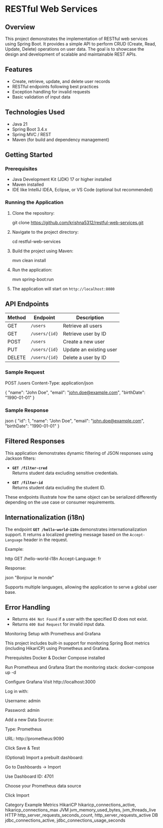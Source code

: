 # RESTful Web Services

## Overview
This project demonstrates the implementation of RESTful web services using Spring Boot. It provides a simple API to perform CRUD (Create, Read, Update, Delete) operations on user data. The goal is to showcase the design and development of scalable and maintainable REST APIs.

## Features
- Create, retrieve, update, and delete user records
- RESTful endpoints following best practices
- Exception handling for invalid requests
- Basic validation of input data

## Technologies Used
- Java 21
- Spring Boot 3.4.x
- Spring MVC / REST
- Maven (for build and dependency management)

## Getting Started

### Prerequisites
- Java Development Kit (JDK) 17 or higher installed
- Maven installed
- IDE like IntelliJ IDEA, Eclipse, or VS Code (optional but recommended)

### Running the Application
1. Clone the repository:
   
   git clone https://github.com/krishna5312/restful-web-services.git
   
2. Navigate to the project directory:
   
   cd restful-web-services
   
3. Build the project using Maven:
   
   mvn clean install
   
4. Run the application:
   
   mvn spring-boot:run
   
5. The application will start on `http://localhost:8080`

## API Endpoints
| Method | Endpoint           | Description                  |
|--------|--------------------|------------------------------|
| GET    | `/users`           | Retrieve all users            |
| GET    | `/users/{id}`      | Retrieve user by ID           |
| POST   | `/users`           | Create a new user             |
| PUT    | `/users/{id}`      | Update an existing user       |
| DELETE | `/users/{id}`      | Delete a user by ID           |

### Sample Request

POST /users
Content-Type: application/json

{
  "name": "John Doe",
  "email": "john.doe@example.com",
  "birthDate": "1990-01-01"
}


### Sample Response
json
{
  "id": 1,
  "name": "John Doe",
  "email": "john.doe@example.com",
  "birthDate": "1990-01-01"
}

## Filtered Responses

This application demonstrates dynamic filtering of JSON responses using Jackson filters:

- **`GET /filter-cred`**  
  Returns student data excluding sensitive credentials.

- **`GET /filter-id`**  
  Returns student data excluding the student ID.

These endpoints illustrate how the same object can be serialized differently depending on the use case or consumer requirements.

## Internationalization (i18n)

The endpoint **`GET /hello-world-i18n`** demonstrates internationalization support. It returns a localized greeting message based on the `Accept-Language` header in the request.

Example:

http
GET /hello-world-i18n
Accept-Language: fr


Response:

json
"Bonjour le monde"


Supports multiple languages, allowing the application to serve a global user base.

## Error Handling
- Returns `404 Not Found` if a user with the specified ID does not exist.
- Returns `400 Bad Request` for invalid input data.

Monitoring Setup with Prometheus and Grafana

This project includes built-in support for monitoring Spring Boot metrics (including HikariCP) using Prometheus and Grafana.

Prerequisites
Docker & Docker Compose installed

Run Prometheus and Grafana
Start the monitoring stack:
docker-compose up -d

Configure Grafana
Visit http://localhost:3000

Log in with:

Username: admin

Password: admin

Add a new Data Source:

Type: Prometheus

URL: http://prometheus:9090

Click Save & Test

(Optional) Import a prebuilt dashboard:

Go to Dashboards → Import

Use Dashboard ID: 4701

Choose your Prometheus data source

Click Import

Category	Example Metrics
HikariCP	hikaricp_connections_active, hikaricp_connections_max
JVM	jvm_memory_used_bytes, jvm_threads_live
HTTP	http_server_requests_seconds_count, http_server_requests_active
DB	jdbc_connections_active, jdbc_connections_usage_seconds


